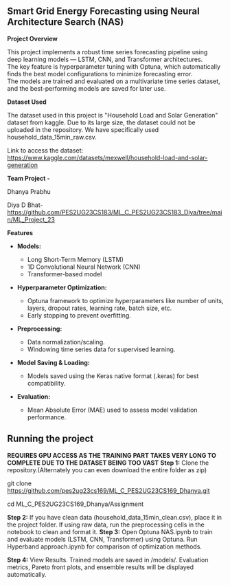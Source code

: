 ## Smart Grid Energy Forecasting using Neural Architecture Search (NAS)
**Project Overview**

This project implements a robust time series forecasting pipeline using deep learning models — LSTM, CNN, and Transformer architectures.  
The key feature is hyperparameter tuning with Optuna, which automatically finds the best model configurations to minimize forecasting error.  
The models are trained and evaluated on a multivariate time series dataset, and the best-performing models are saved for later use.

**Dataset Used**

The dataset used in this project is "Household Load and Solar Generation" dataset from kaggle. Due to its large size, the dataset could not be uploaded in the repository. We have specifically used household_data_15min_raw.csv.

Link to access  the dataset: https://www.kaggle.com/datasets/mexwell/household-load-and-solar-generation

**Team Project -**

Dhanya Prabhu

Diya D Bhat- https://github.com/PES2UG23CS183/ML_C_PES2UG23CS183_Diya/tree/main/ML_Project_23

**Features**

- **Models:**  
  - Long Short-Term Memory (LSTM)  
  - 1D Convolutional Neural Network (CNN)  
  - Transformer-based model

- **Hyperparameter Optimization:**  
  - Optuna framework to optimize hyperparameters like number of units, layers, dropout rates, learning rate, batch size, etc.  
  - Early stopping to prevent overfitting.

- **Preprocessing:**  
  - Data normalization/scaling.  
  - Windowing time series data for supervised learning.

- **Model Saving & Loading:**  
  - Models saved using the Keras native format (.keras) for best compatibility.

- **Evaluation:**  
  - Mean Absolute Error (MAE) used to assess model validation performance.

## Running the project
**REQUIRES GPU ACCESS AS THE TRAINING PART TAKES VERY LONG TO COMPLETE DUE TO THE DATASET BEING TOO VAST**
**Step 1:** 
Clone the repository.(Alternately you can even download the entire folder as zip)

git clone https://github.com/pes2ug23cs169/ML_C_PES2UG23CS169_Dhanya.git

cd ML_C_PES2UG23CS169_Dhanya/Assignment

**Step 2:**
If you have clean data (household_data_15min_clean.csv), place it in the project folder. 
If using raw data, run the preprocessing cells in the notebook to clean and format it.
**Step 3:**
Open Optuna NAS.ipynb to train and evaluate models (LSTM, CNN, Transformer) using Optuna. 
Run Hyperband approach.ipynb for comparison of optimization methods.

**Step 4:**
View Results. Trained models are saved in /models/. Evaluation metrics, Pareto front plots, and ensemble results will be displayed automatically.
